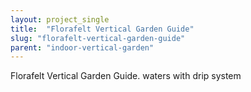 ```yaml
---
layout: project_single
title:  "Florafelt Vertical Garden Guide"
slug: "florafelt-vertical-garden-guide"
parent: "indoor-vertical-garden"
---
```

Florafelt Vertical Garden Guide. waters with drip system